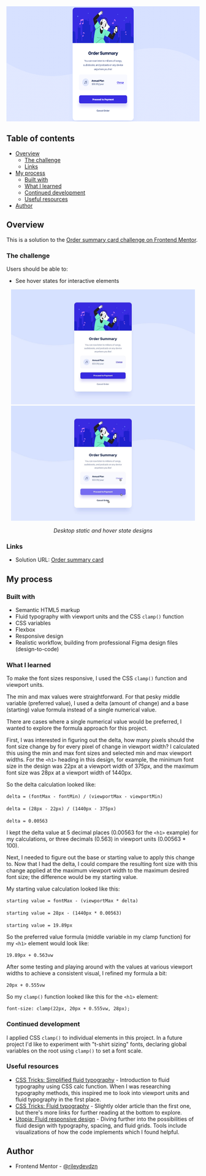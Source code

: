 <div align="center">
  <img
    src="Order summary - desktop.png"
    alt="Order summary card for an annual audio plan subscription."
    height="300px">
</div>

## Table of contents

- [Overview](#overview)
  - [The challenge](#the-challenge)
  - [Links](#links)
- [My process](#my-process)
  - [Built with](#built-with)
  - [What I learned](#what-i-learned)
  - [Continued development](#continued-development)
  - [Useful resources](#useful-resources)
- [Author](#author)

## Overview

This is a solution to the [Order summary card challenge on Frontend Mentor](https://www.frontendmentor.io/challenges/order-summary-component-QlPmajDUj).

### The challenge

Users should be able to:

- See hover states for interactive elements

<div align="center">
  <img
    src="ordersum-desktop-design.jpg"
    alt="Order summary card for an annual audio plan subscription."
    height="300px">
  <img
    src="Order summary - hover.jpg"
    alt="Order summary card for an annual audio plan subscription showing hover states when a user interacts with the purchase button and links."
    height="300px">
  <p><em>Desktop static and hover state designs</em></p>
</div>

### Links

- Solution URL: [Order summary card](https://rileydevdzn.github.io/order-summary-card/)

## My process

### Built with

- Semantic HTML5 markup
- Fluid typography with viewport units and the CSS `clamp()` function
- CSS variables
- Flexbox
- Responsive design
- Realistic workflow, building from professional Figma design files (design-to-code) 

### What I learned

To make the font sizes responsive, I used the CSS `clamp()` function and viewport units.

The min and max values were straightforward. For that pesky middle variable (preferred value), I used a delta (amount of change) and a base (starting) value formula instead of a single numerical value. 

There are cases where a single numerical value would be preferred, I wanted to explore the formula approach for this project.

First, I was interested in figuring out the delta, how many pixels should the font size change by for every pixel of change in viewport width? I calculated this using the min and max font sizes and selected min and max viewport widths. For the `<h1>` heading in this design, for example, the minimum font size in the design was 22px at a viewport width of 375px, and the maximum font size was 28px at a viewport width of 1440px. 

So the delta calculation looked like:
```
delta = (fontMax - fontMin) / (viewportMax - viewportMin)

delta = (28px - 22px) / (1440px - 375px)

delta = 0.00563
```

I kept the delta value at 5 decimal places (0.00563 for the `<h1>` example) for my calculations, or three decimals (0.563) in viewport units (0.00563 * 100).

Next, I needed to figure out the base or starting value to apply this change to. Now that I had the delta, I could compare the resulting font size with this change applied at the maximum viewport width to the maximum desired font size; the difference would be my starting value.

My starting value calculation looked like this:
```
starting value = fontMax - (viewportMax * delta) 

starting value = 28px - (1440px * 0.00563)

starting value = 19.89px
```

So the preferred value formula (middle variable in my clamp function) for my `<h1>` element would look like:
```
19.89px + 0.563vw
```

After some testing and playing around with the values at various viewport widths to achieve a consistent visual, I refined my formula a bit:
```
20px + 0.555vw
```

So my `clamp()` function looked like this for the `<h1>` element:
```
font-size: clamp(22px, 20px + 0.555vw, 28px);
```

### Continued development

I applied CSS `clamp()` to individual elements in this project. In a future project I'd like to experiment with "t-shirt sizing" fonts, declaring global variables on the root using `clamp()` to set a font scale.

### Useful resources

- [CSS Tricks: Simplified fluid typography](https://css-tricks.com/simplified-fluid-typography/) - Introduction to fluid typography using CSS calc function. When I was researching typography methods, this inspired me to look into viewport units and fluid typography in the first place.
- [CSS Tricks: Fluid typography](https://css-tricks.com/snippets/css/fluid-typography/) - Slightly older article than the first one, but there's more links for further reading at the bottom to explore.
- [Utopia: Fluid responsive design](https://utopia.fyi/) - Diving further into the possibilities of fluid design with typography, spacing, and fluid grids. Tools include visualizations of how the code implements which I found helpful.
   
## Author

- Frontend Mentor - [@rileydevdzn](https://www.frontendmentor.io/profile/rileydevdzn)